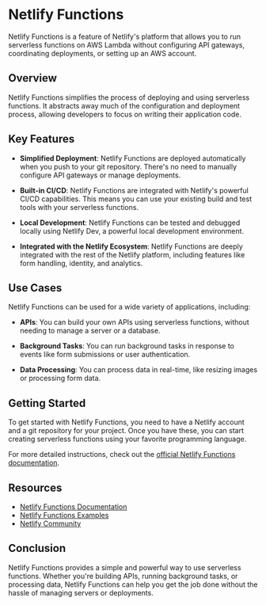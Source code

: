 # Netlify Functions

Netlify Functions is a feature of Netlify's platform that allows you to run serverless functions on AWS Lambda without configuring API gateways, coordinating deployments, or setting up an AWS account. 

## Overview

Netlify Functions simplifies the process of deploying and using serverless functions. It abstracts away much of the configuration and deployment process, allowing developers to focus on writing their application code. 

## Key Features

- **Simplified Deployment**: Netlify Functions are deployed automatically when you push to your git repository. There's no need to manually configure API gateways or manage deployments.

- **Built-in CI/CD**: Netlify Functions are integrated with Netlify's powerful CI/CD capabilities. This means you can use your existing build and test tools with your serverless functions.

- **Local Development**: Netlify Functions can be tested and debugged locally using Netlify Dev, a powerful local development environment.

- **Integrated with the Netlify Ecosystem**: Netlify Functions are deeply integrated with the rest of the Netlify platform, including features like form handling, identity, and analytics.

## Use Cases

Netlify Functions can be used for a wide variety of applications, including:

- **APIs**: You can build your own APIs using serverless functions, without needing to manage a server or a database.

- **Background Tasks**: You can run background tasks in response to events like form submissions or user authentication.

- **Data Processing**: You can process data in real-time, like resizing images or processing form data.

## Getting Started

To get started with Netlify Functions, you need to have a Netlify account and a git repository for your project. Once you have these, you can start creating serverless functions using your favorite programming language.

For more detailed instructions, check out the [official Netlify Functions documentation](https://docs.netlify.com/functions/overview/).

## Resources

- [Netlify Functions Documentation](https://docs.netlify.com/functions/overview/)
- [Netlify Functions Examples](https://functions.netlify.com/examples/)
- [Netlify Community](https://community.netlify.com/)

## Conclusion

Netlify Functions provides a simple and powerful way to use serverless functions. Whether you're building APIs, running background tasks, or processing data, Netlify Functions can help you get the job done without the hassle of managing servers or deployments.
